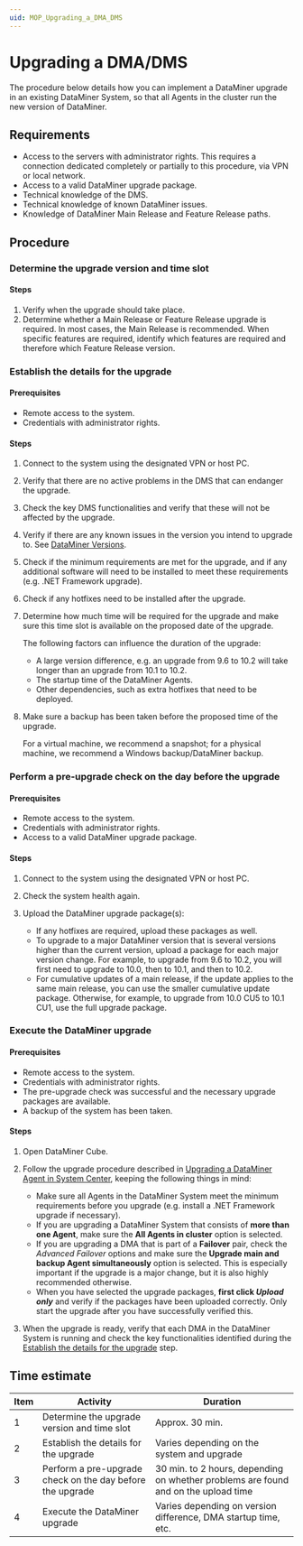 ```yaml
---
uid: MOP_Upgrading_a_DMA_DMS
---
```


# Upgrading a DMA/DMS

The procedure below details how you can implement a DataMiner upgrade in an existing DataMiner System, so that all Agents in the cluster run the new version of DataMiner.

## Requirements

- Access to the servers with administrator rights. This requires a connection dedicated completely or partially to this procedure, via VPN or local network.
- Access to a valid DataMiner upgrade package.
- Technical knowledge of the DMS.
- Technical knowledge of known DataMiner issues.
- Knowledge of DataMiner Main Release and Feature Release paths.

## Procedure

### Determine the upgrade version and time slot

#### Steps

1. Verify when the upgrade should take place.
1. Determine whether a Main Release or Feature Release upgrade is required. In most cases, the Main Release is recommended. When specific features are required, identify which features are required and therefore which Feature Release version.

### Establish the details for the upgrade

#### Prerequisites

- Remote access to the system.
- Credentials with administrator rights.

#### Steps

1. Connect to the system using the designated VPN or host PC.
1. Verify that there are no active problems in the DMS that can endanger the upgrade.
1. Check the key DMS functionalities and verify that these will not be affected by the upgrade.
1. Verify if there are any known issues in the version you intend to upgrade to. See [DataMiner Versions](https://community.dataminer.services/documentation/category/release-notes/dataminer-versions/).
1. Check if the minimum requirements are met for the upgrade, and if any additional software will need to be installed to meet these requirements (e.g. .NET Framework upgrade).
1. Check if any hotfixes need to be installed after the upgrade.
1. Determine how much time will be required for the upgrade and make sure this time slot is available on the proposed date of the upgrade.

   The following factors can influence the duration of the upgrade:

   - A large version difference, e.g. an upgrade from 9.6 to 10.2 will take longer than an upgrade from 10.1 to 10.2.
   - The startup time of the DataMiner Agents.
   - Other dependencies, such as extra hotfixes that need to be deployed.

1. Make sure a backup has been taken before the proposed time of the upgrade.

    For a virtual machine, we recommend a snapshot; for a physical machine, we recommend a Windows backup/DataMiner backup.

### Perform a pre-upgrade check on the day before the upgrade

#### Prerequisites

- Remote access to the system.
- Credentials with administrator rights.
- Access to a valid DataMiner upgrade package.

#### Steps

1. Connect to the system using the designated VPN or host PC.
1. Check the system health again.
1. Upload the DataMiner upgrade package(s):

   - If any hotfixes are required, upload these packages as well.
   - To upgrade to a major DataMiner version that is several versions higher than the current version, upload a package for each major version change. For example, to upgrade from 9.6 to 10.2, you will first need to upgrade to 10.0, then to 10.1, and then to 10.2.
   - For cumulative updates of a main release, if the update applies to the same main release, you can use the smaller cumulative update package. Otherwise, for example, to upgrade from 10.0 CU5 to 10.1 CU1, use the full upgrade package.

### Execute the DataMiner upgrade

#### Prerequisites

- Remote access to the system.
- Credentials with administrator rights.
- The pre-upgrade check was successful and the necessary upgrade packages are available.
- A backup of the system has been taken.

#### Steps

1. Open DataMiner Cube.
1. Follow the upgrade procedure described in [Upgrading a DataMiner Agent in System Center](xref:Upgrading_a_DataMiner_Agent_in_System_Center), keeping the following things in mind:

   - Make sure all Agents in the DataMiner System meet the minimum requirements before you upgrade (e.g. install a .NET Framework upgrade if necessary).
   - If you are upgrading a DataMiner System that consists of **more than one Agent**, make sure the **All Agents in cluster** option is selected.
   - If you are upgrading a DMA that is part of a **Failover** pair, check the *Advanced Failover* options and make sure the **Upgrade main and backup Agent simultaneously** option is selected. This is especially important if the upgrade is a major change, but it is also highly recommended otherwise.
   - When you have selected the upgrade packages, **first click *Upload only*** and verify if the packages have been uploaded correctly. Only start the upgrade after you have successfully verified this.

1. When the upgrade is ready, verify that each DMA in the DataMiner System is running and check the key functionalities identified during the [Establish the details for the upgrade](#establish-the-details-for-the-upgrade) step.

## Time estimate

| Item | Activity | Duration |
|------|----------|----------|
| 1    | Determine the upgrade version and time slot | Approx. 30 min. |
| 2    | Establish the details for the upgrade       | Varies depending on the system and upgrade |
| 3    | Perform a pre-upgrade check on the day before the upgrade | 30 min. to 2 hours, depending on whether problems are found and on the upload time |
| 4    | Execute the DataMiner upgrade | Varies depending on version difference, DMA startup time, etc. |
